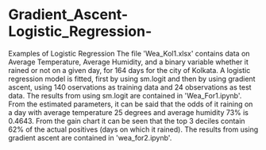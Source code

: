 # Gradient_Ascent-Logistic_Regression-
Examples of Logistic Regression
The file 'Wea_Kol1.xlsx' contains data on Average Temperature, Average Humidity, and a binary variable whether it rained or not on a given day, for 164 days for the city of Kolkata. A logistic regression model is fitted, first by using sm.logit and then by using gradient ascent, using 140 oservations as training data and 24 observations as test data. The results from using sm.logit are contained in 'Wea_For1.ipynb'. From the estimated parameters, it can be said that the odds of it raining on a day with average temperature 25 degrees and average humidity 73% is 0.4643. From the gain chart it can be seen that the top 3 deciles contain 62% of the actual positives (days on which it rained). The results from using gradient ascent are contained in 'wea_for2.ipynb'.
